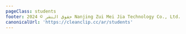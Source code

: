 ```yaml
---
pageClass: students
footer: حقوق النشر © 2024 Nanjing Zui Mei Jia Technology Co., Ltd.
canonicalUrl: 'https://cleanclip.cc/ar/students'
---
```


<Students/>
